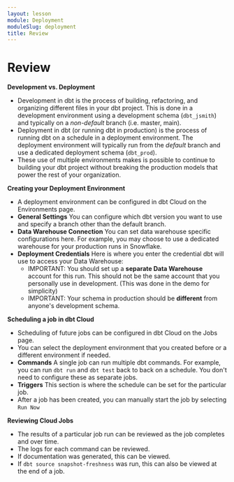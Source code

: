 ```yaml
---
layout: lesson
module: Deployment
moduleSlug: deployment
title: Review
---
```


# Review

**Development vs. Deployment**
* Development in dbt is the process of building, refactoring, and organizing different files in your dbt project.  This is done in a development environment using a development schema (`dbt_jsmith`) and typically on a *non-default* branch (i.e. master, main).
* Deployment in dbt (or running dbt in production) is the process of running dbt on a schedule in a deployment environment.  The deployment environment will typically run from the *default* branch and use a dedicated deployment schema (`dbt_prod`).
* These use of multiple environments makes is possible to continue to building your dbt project without breaking the production models that power the rest of your organization.

**Creating your Deployment Environment**
* A deployment environment can be configured in dbt Cloud on the Environments page.
* **General Settings** You can configure which dbt version you want to use and specify a branch other than the default branch.
* **Data Warehouse Connection** You can set data warehouse specific configurations here.  For example, you may choose to use a dedicated warehouse for your production runs in Snowflake.
* **Deployment Credentials** Here is where you enter the credential dbt will use to access your Data Warehouse:
  * IMPORTANT: You should set up a **separate Data Warehouse** account for this run.  This should not be the same account that you personally use in development.  (This was done in the demo for simplicity)
  * IMPORTANT: Your schema in production should be **different** from anyone's development schema.

**Scheduling a job in dbt Cloud**
* Scheduling of future jobs can be configured in dbt Cloud on the Jobs page.
* You can select the deployment environment that you created before or a different environment if needed.
* **Commands** A single job can run multiple dbt commands.  For example, you can run `dbt run` and `dbt test` back to back on a schedule.  You don't need to configure these as separate jobs.
* **Triggers** This section is where the schedule can be set for the particular job.
* After a job has been created, you can manually start the job by selecting `Run Now`

**Reviewing Cloud Jobs**
* The results of a particular job run can be reviewed as the job completes and over time.
* The logs for each command can be reviewed.
* If documentation was generated, this can be viewed.
* If `dbt source snapshot-freshness` was run, this can also be viewed at the end of a job.